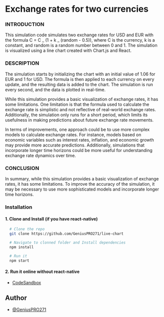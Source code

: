 # Exchange rates for two currencies

### INTRODUCTION

This simulation code simulates two exchange rates for USD and EUR with the formula C = C _ (1 + k _ (random - 0.5)), where C is the currency, k is a constant, and random is a random number between 0 and 1. The simulation is visualized using a line chart created with Chart.js and React.

### DESCRIPTION

The simulation starts by initializing the chart with an initial value of 1.06 for EUR and 1 for USD. The formula is then applied to each currency on every update, and the resulting data is added to the chart. The simulation is run every second, and the data is plotted in real-time.

While this simulation provides a basic visualization of exchange rates, it has some limitations. One limitation is that the formula used to calculate the exchange rate is simplistic and not reflective of real-world exchange rates. Additionally, the simulation only runs for a short period, which limits its usefulness in making predictions about future exchange rate movements.

In terms of improvements, one approach could be to use more complex models to calculate exchange rates. For instance, models based on economic variables such as interest rates, inflation, and economic growth may provide more accurate predictions. Additionally, simulations that incorporate longer time horizons could be more useful for understanding exchange rate dynamics over time.

### CONCLUSION

In summary, while this simulation provides a basic visualization of exchange rates, it has some limitations. To improve the accuracy of the simulation, it may be necessary to use more sophisticated models and incorporate longer time horizons.

### Installation

#### 1. Clone and Install (if you have react-native)

```bash
  # Clone the repo
  git clone https://github.com/GeniusPRO271/live-chart

  # Navigate to clonned folder and Install dependencies
  npm install

  # Run it
  npm start

```

#### 2. Run it online without react-native

- [CodeSandbox](https://codesandbox.io/p/github/GeniusPRO271/live-chart/main?file=%2FREADME.md&workspace=%257B%2522activeFileId%2522%253A%2522cles8m3ei0000g0f1a2yn7ud3%2522%252C%2522openFiles%2522%253A%255B%2522%252FREADME.md%2522%255D%252C%2522sidebarPanel%2522%253A%2522EXPLORER%2522%252C%2522gitSidebarPanel%2522%253A%2522COMMIT%2522%252C%2522spaces%2522%253A%257B%2522cles8m4wv000x3b6kxoxzil9o%2522%253A%257B%2522key%2522%253A%2522cles8m4wv000x3b6kxoxzil9o%2522%252C%2522name%2522%253A%2522Default%2522%252C%2522devtools%2522%253A%255B%257B%2522type%2522%253A%2522PREVIEW%2522%252C%2522taskId%2522%253A%2522start%2522%252C%2522port%2522%253A3000%252C%2522key%2522%253A%2522cles917mx00113b6i9t4jm73q%2522%252C%2522isMinimized%2522%253Afalse%257D%255D%257D%257D%252C%2522currentSpace%2522%253A%2522cles8m4wv000x3b6kxoxzil9o%2522%252C%2522spacesOrder%2522%253A%255B%2522cles8m4wv000x3b6kxoxzil9o%2522%255D%252C%2522hideCodeEditor%2522%253Afalse%257D)

## Author

- [@GeniusPRO271](https://github.com/GeniusPRO271)
